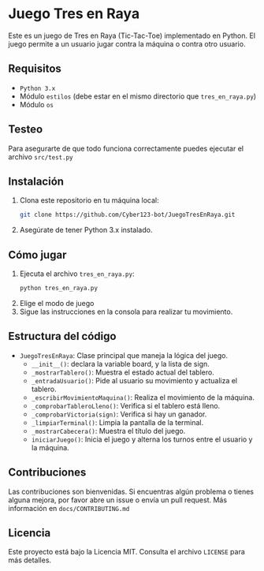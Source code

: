 # Juego Tres en Raya

Este es un juego de Tres en Raya (Tic-Tac-Toe) implementado en Python. El juego permite a un usuario jugar contra la máquina o contra otro usuario.

## Requisitos

- `Python 3.x`
- Módulo `estilos` (debe estar en el mismo directorio que `tres_en_raya.py`)
- Módulo `os`

## Testeo
Para asegurarte de que todo funciona correctamente puedes ejecutar el archivo `src/test.py`

## Instalación

1. Clona este repositorio en tu máquina local:
   ```bash
   git clone https://github.com/Cyber123-bot/JuegoTresEnRaya.git
   ```
2. Asegúrate de tener Python 3.x instalado.

## Cómo jugar

1. Ejecuta el archivo `tres_en_raya.py`:
    ```bash
    python tres_en_raya.py
    ```
2. Elige el modo de juego
2. Sigue las instrucciones en la consola para realizar tu movimiento. 

## Estructura del código

- `JuegoTresEnRaya`: Clase principal que maneja la lógica del juego.
  - `__init__()`: declara la variable board, y la lista de sign.
  - `_mostrarTablero()`: Muestra el estado actual del tablero.
  - `_entradaUsuario()`: Pide al usuario su movimiento y actualiza el tablero.
  - `_escribirMovimientoMaquina()`: Realiza el movimiento de la máquina.
  - `_comprobarTableroLleno()`: Verifica si el tablero está lleno.
  - `_comprobarVictoria(sign)`: Verifica si hay un ganador.
  - `_limpiarTerminal()`: Limpia la pantalla de la terminal.
  - `_mostrarCabecera()`: Muestra el título del juego.
  - `iniciarJuego()`: Inicia el juego y alterna los turnos entre el usuario y la máquina.

## Contribuciones

Las contribuciones son bienvenidas. Si encuentras algún problema o tienes alguna mejora, por favor abre un issue o envía un pull request. Más información en `docs/CONTRIBUTING.md`

## Licencia

Este proyecto está bajo la Licencia MIT. Consulta el archivo `LICENSE` para más detalles.